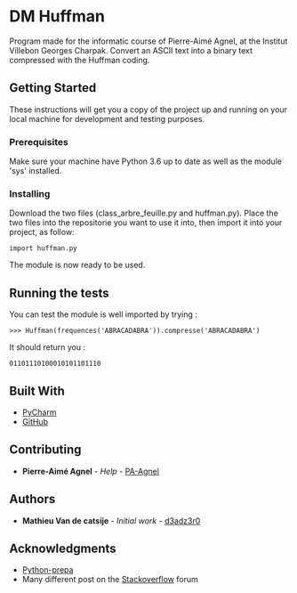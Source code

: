 # DM Huffman

Program made for the informatic course of Pierre-Aimé Agnel, at the Institut Villebon Georges Charpak. Convert an ASCII text into a binary text compressed with
the Huffman coding.

## Getting Started

These instructions will get you a copy of the project up and running on your local machine for development and testing purposes.

### Prerequisites

Make sure your machine have Python 3.6 up to date as well as the module 'sys' installed.

### Installing

Download the two files (class_arbre_feuille.py and huffman.py).
Place the two files into the repositorie  you want to use it into, then import it into your project, as follow:

```
import huffman.py
```

The module is now ready to be used.

## Running the tests

You can test the module is well imported by trying :

```
>>> Huffman(frequences('ABRACADABRA')).compresse('ABRACADABRA')
```

It should return you :

```
01101110100010101101110
```

## Built With

* [PyCharm](https://www.jetbrains.com/pycharm/)
* [GitHub](https://github.com)

## Contributing

* **Pierre-Aimé Agnel** - *Help* - [PA-Agnel](https://github.com/PA-Agnel)

## Authors

* **Mathieu Van de catsije** - *Initial work* - [d3adz3r0](https://github.com/d3adz3r0)

## Acknowledgments

* [Python-prepa](https://python-prepa.github.io/information_theory.html)
* Many different post on the [Stackoverflow](https://stackoverflow.com/) forum

